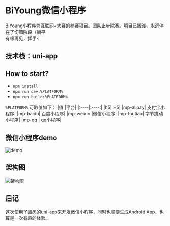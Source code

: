 # BiYoung微信小程序

BiYoung小程序为互联网+大赛的参赛项目。团队止步院赛。项目已搁浅，永远停在了切图阶段（躺平  
有缘再见，挥手~

## 技术栈：uni-app

## How to start?
+ `npm install`
+ `npm run dev:%PLATFORM%`
+ `npm run build:%PLATFORM%`

`%PLATFORM%` 可取值如下：
|值	|平台|
|:----|:----:|
|h5|	H5|
|mp-alipay|	支付宝小程序|
|mp-baidu|	百度小程序|
|mp-weixin	|微信小程序|
|mp-toutiao|	字节跳动小程序|
|mp-qq | qq小程序|

## 微信小程序demo

![demo](http://biyoung.xichi.xyz/readme/demo.gif)

## 架构图

![架构图](http://biyoung.xichi.xyz/readme/Byoung%20%E5%B0%8F%E7%A8%8B%E5%BA%8F%E4%BF%A1%E6%81%AF%E6%9E%B6%E6%9E%84%E5%9B%BE.png)

## 后记

这次使用了熟悉的uni-app来开发微信小程序，同时也顺便生成Android App，也算是一次有趣的体验。